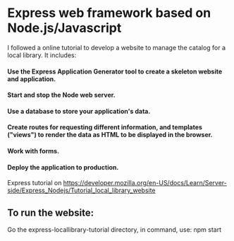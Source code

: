 # Express web framework based on Node.js/Javascript #
I followed a online tutorial to develop a website to manage the catalog for a local library. It includes: 
#### Use the Express Application Generator tool to create a skeleton website and application. ####
#### Start and stop the Node web server. ####
#### Use a database to store your application's data. ####
#### Create routes for requesting different information, and templates ("views") to render the data as HTML to be displayed in the browser. ####
#### Work with forms. ####
#### Deploy the application to production. ####
Express tutorial on https://developer.mozilla.org/en-US/docs/Learn/Server-side/Express_Nodejs/Tutorial_local_library_website

## To run the website: ##
Go the express-locallibrary-tutorial directory, in command, use: npm start
